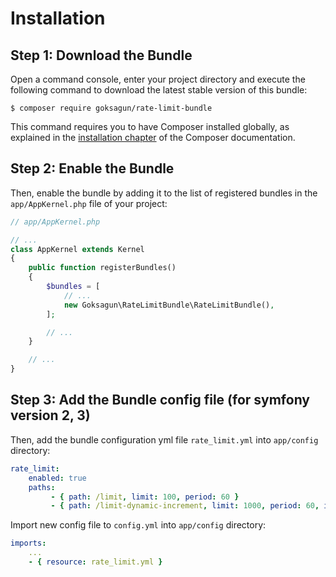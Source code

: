 Installation
============

Step 1: Download the Bundle
---------------------------

Open a command console, enter your project directory and execute the
following command to download the latest stable version of this bundle:

```console
$ composer require goksagun/rate-limit-bundle
```

This command requires you to have Composer installed globally, as explained
in the [installation chapter](https://getcomposer.org/doc/00-intro.md)
of the Composer documentation.

Step 2: Enable the Bundle
-------------------------

Then, enable the bundle by adding it to the list of registered bundles
in the `app/AppKernel.php` file of your project:

```php
// app/AppKernel.php

// ...
class AppKernel extends Kernel
{
    public function registerBundles()
    {
        $bundles = [
            // ...
            new Goksagun\RateLimitBundle\RateLimitBundle(),
        ];

        // ...
    }

    // ...
}
```

Step 3: Add the Bundle config file (for symfony version 2, 3)
----------------------------------

Then, add the bundle configuration yml file `rate_limit.yml` into 
`app/config` directory:

```yml
rate_limit:
    enabled: true
    paths:
         - { path: /limit, limit: 100, period: 60 }
         - { path: /limit-dynamic-increment, limit: 1000, period: 60, increment: 10 }
```

Import new config file to `config.yml` into `app/config` directory:

```yml
imports:
    ...
    - { resource: rate_limit.yml }
```